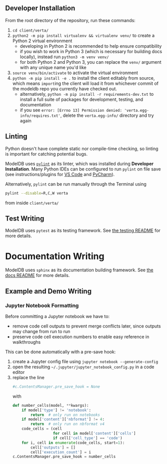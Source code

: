 ## Developer Installation
From the root directory of the repository, run these commands:
1. `cd client/verta/`
1. `python2 -m pip install virtualenv && virtualenv venv/` to create a Python 2 virtual environment
   - developing in Python 2 is recommended to help ensure compatibility
   - if you wish to work in Python 3 (which is necessary for building docs locally), instead run `python3 -m venv venv/`
   - for both Python 2 and Python 3, you can replace the `venv/` argument with any unique name you'd like
1. `source venv/bin/activate` to activate the virtual environment
1. `python -m pip install -e .` to install the client editably from source, which means `import`ing the client will load it from whichever commit of the modeldb repo you currently have checked out.
   - alternatively, `python -m pip install -r requirements-dev.txt` to install a full suite of packages for development, testing, and documentation
   - if you see `error: [Errno 13] Permission denied: 'verta.egg-info/requires.txt'`, delete the `verta.egg-info/` directory and try again

## Linting
Python doesn't have complete static nor compile-time checking, so linting is important for catching potential bugs.

ModelDB uses [`pylint`](https://pylint.org/) as its linter, which was installed during **Developer Installation**. Many Python IDEs can be configured to run `pylint` on file save (see instructions/plugins for [VS Code](https://code.visualstudio.com/docs/python/linting) and [PyCharm](https://plugins.jetbrains.com/plugin/11084-pylint)).

Alternatively, `pylint` can be run manually through the Terminal using
```bash
pylint --disable=R,C,W verta
```
from inside `client/verta/`

## Test Writing
ModelDB uses `pytest` as its testing framework. See [the testing README](verta/tests) for more details.

# Documentation Writing
ModelDB uses `sphinx` as its documentation building framework. See [the docs README](verta/docs) for more details.

## Example and Demo Writing

### Jupyter Notebook Formatting

Before committing a Jupyter notebook we have to:
- remove code cell outputs to prevent merge conflicts later, since outputs may change from run to run
- preserve code cell execution numbers to enable easy reference in walkthroughs

This can be done automatically with a pre-save hook:
1. create a Jupyter config file using `jupyter notebook --generate-config`
1. open the resulting `~/.jupyter/jupyter_notebook_config.py` in a code editor
1. replace the line
   ```python
   #c.ContentsManager.pre_save_hook = None
   ```
   with
   ```python
   def number_cells(model, **kwargs):
       if model['type'] != 'notebook':
           return  # only run on notebooks
       if model['content']['nbformat'] != 4:
           return  # only run on nbformat v4
       code_cells = (cell
                     for cell in model['content']['cells']
                     if cell['cell_type'] == 'code')
       for i, cell in enumerate(code_cells, start=1):
           cell['outputs'] = []
           cell['execution_count'] = i
   c.ContentsManager.pre_save_hook = number_cells
   ```
